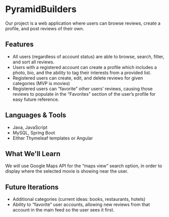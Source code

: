 # PyramidBuilders

Our project is a web application where users can browse reviews, create a profile, and post reviews of their own.

## Features
* All users (regardless of account status) are able to browse, search, filter, and sort all reviews.
* Users with a registered account can create a profile which includes a photo, bio, and the ability to tag their interests from a provided list.
* Registered users can create, edit, and delete reviews for given categories (MVP is movies)
* Registered users can “favorite” other users’ reviews, causing those reviews to populate in the “Favorites” section of the user’s profile for easy future reference. 

## Languages & Tools
* Java, JavaScript
* MySQL, Spring Boot
* Either Thymeleaf templates or Angular

## What We'll Learn
We will use Google Maps API for the “maps view” search option, in order to display where the selected movie is showing near the user.

## Future Iterations
* Additional categories (current ideas: books, restaurants, hotels)
* Ability to “favorite” user accounts, allowing new reviews from that account in the main feed so the user sees it first.
